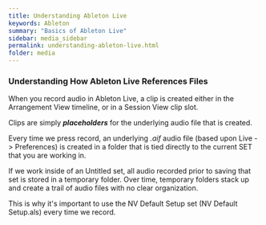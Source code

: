 ```yaml
---
title: Understanding Ableton Live
keywords: Ableton
summary: "Basics of Ableton Live"
sidebar: media_sidebar
permalink: understanding-ableton-live.html
folder: media
---
```


### Understanding How Ableton Live References Files

When you record audio in Ableton Live, a clip is created either in the Arrangement View timeline, or in a Session View clip slot.

Clips are simply _**placeholders**_ for the underlying audio file that is created.

Every time we press record, an underlying *.aif* audio file (based upon Live -> Preferences) is created in a folder that is tied directly to the current SET that you are working in.

If we work inside of an Untitled set, all audio recorded prior to saving that set is stored in a temporary folder.  Over time, temporary folders stack up and create a trail of audio files with no clear organization.

This is why it's important to use the NV Default Setup set (NV Default Setup.als) every time we record.
